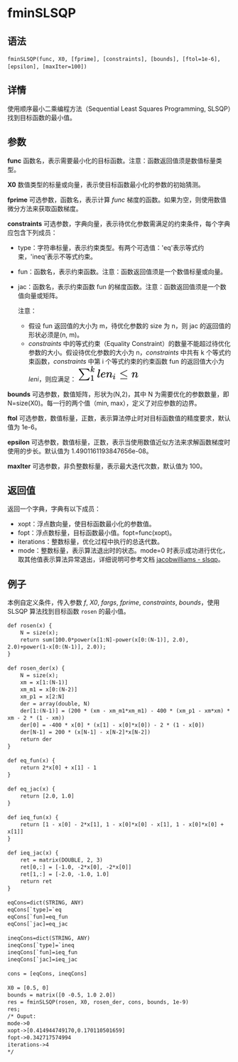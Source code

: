 # fminSLSQP

## 语法

`fminSLSQP(func, X0, [fprime], [constraints], [bounds],
[ftol=1e-6], [epsilon], [maxIter=100])`

## 详情

使用顺序最小二乘编程方法（Sequential Least Squares Programming, SLSQP）找到目标函数的最小值。

## 参数

**func** 函数名，表示需要最小化的目标函数。注意：函数返回值须是数值标量类型。

**X0** 数值类型的标量或向量，表示使目标函数最小化的参数的初始猜测。

**fprime** 可选参数，函数名，表示计算 *func* 梯度的函数。如果为空，则使用数值微分方法来获取函数梯度。

**constraints** 可选参数，字典向量，表示待优化参数需满足的约束条件，每个字典应包含下列成员：

* type：字符串标量，表示约束类型。有两个可选值：'eq'表示等式约束，'ineq'表示不等式约束。
* fun：函数名，表示约束函数。注意：函数返回值须是一个数值标量或向量。
* jac：函数名，表示约束函数 fun 的梯度函数。注意：函数返回值须是一个数值向量或矩阵。

  注意：

  + 假设 fun 返回值的大小为 m，待优化参数的 size 为 n，则 jac 的返回值的形状必须是(n, m)。
  + *constraints* 中的等式约束（Equality
    Constraint）的数量不能超过待优化参数的大小。假设待优化参数的大小为 n，*constraints* 中共有 k
    个等式约束函数，*constraints* 中第 i 个等式约束的约束函数 fun 的返回值大小为
    *leni*，则应满足： ![](../images/fminSLSQP2.png)

**bounds** 可选参数，数值矩阵，形状为(N,2)，其中 N 为需要优化的参数数量，即 N=size(X0)。每一行的两个值（min,
max），定义了对应参数的边界。

**ftol** 可选参数，数值标量，正数，表示算法停止时对目标函数值的精度要求，默认值为 1e-6。

**epsilon** 可选参数，数值标量，正数，表示当使用数值近似方法来求解函数梯度时使用的步长。默认值为 1.4901161193847656e-08。

**maxIter** 可选参数，非负整数标量，表示最大迭代次数，默认值为 100。

## 返回值

返回一个字典，字典有以下成员：

* xopt：浮点数向量，使目标函数最小化的参数值。
* fopt：浮点数标量，目标函数最小值。fopt=func(xopt)。
* iterations：整数标量，优化过程中执行的总迭代数。
* mode：整数标量，表示算法退出时的状态。mode=0 时表示成功进行优化，取其他值表示算法异常退出，详细说明可参考文档 [jacobwilliams -
  slsqp](https://jacobwilliams.github.io/slsqp/proc/slsqp.md)。

## 例子

本例自定义条件，传入参数 *f*, *X0*, *fargs*, *fprime*,
*constraints*, *bounds*，使用 SLSQP 算法找到目标函数 `rosen`
的最小值。

```
def rosen(x) {
	N = size(x);
	return sum(100.0*power(x[1:N]-power(x[0:(N-1)], 2.0), 2.0)+power(1-x[0:(N-1)], 2.0));
}

def rosen_der(x) {
	N = size(x);
	xm = x[1:(N-1)]
	xm_m1 = x[0:(N-2)]
	xm_p1 = x[2:N]
	der = array(double, N)
	der[1:(N-1)] = (200 * (xm - xm_m1*xm_m1) - 400 * (xm_p1 - xm*xm) * xm - 2 * (1 - xm))
	der[0] = -400 * x[0] * (x[1] - x[0]*x[0]) - 2 * (1 - x[0])
	der[N-1] = 200 * (x[N-1] - x[N-2]*x[N-2])
	return der
}

def eq_fun(x) {
	return 2*x[0] + x[1] - 1
}

def eq_jac(x) {
	return [2.0, 1.0]
}

def ieq_fun(x) {
	return [1 - x[0] - 2*x[1], 1 - x[0]*x[0] - x[1], 1 - x[0]*x[0] + x[1]]
}

def ieq_jac(x) {
	ret = matrix(DOUBLE, 2, 3)
	ret[0,:] = [-1.0, -2*x[0], -2*x[0]]
	ret[1,:] = [-2.0, -1.0, 1.0]
	return ret
}

eqCons=dict(STRING, ANY)
eqCons[`type]=`eq
eqCons[`fun]=eq_fun
eqCons[`jac]=eq_jac

ineqCons=dict(STRING, ANY)
ineqCons[`type]=`ineq
ineqCons[`fun]=ieq_fun
ineqCons[`jac]=ieq_jac

cons = [eqCons, ineqCons]

X0 = [0.5, 0]
bounds = matrix([0 -0.5, 1.0 2.0])
res = fminSLSQP(rosen, X0, rosen_der, cons, bounds, 1e-9)
res;
/* Ouput:
mode->0
xopt->[0.414944749170,0.170110501659]
fopt->0.342717574994
iterations->4
*/
```

